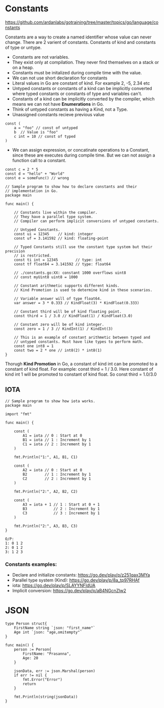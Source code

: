 # Constants
https://github.com/ardanlabs/gotraining/tree/master/topics/go/language/constants

Constants are a way to create a named identifier whose value can never change. 
There are 2 varient of constants. Constants of kind and constants of type or untype.

- Constants are not variables.
- They exist only at compilation. They never find themselves on a stack or on a heap.
- Constants must be initalized during compile time with the value.
- We can not use short declaration for constants
- Literal values in Go are constant of kind. For example 2, -5, 2.34 etc
- Untyped constants or constants of a kind can be implicitly converted where typed constants or constants of type and variables can't.
- Constants of a kind can be implicitly converted by the compiler, which means we can not have **Enumerations** in Go.
- Think of untyped constants as having a Kind, not a Type.
- Unassigned constants recieve previous value
```
const (
	a = "foo" // const of untyped
	b  // Value is "foo"
	c int = 10 // const of typed
)
```
- We can assign expression, or concatinate operations to a Constant, since these are executes during compile time. But we can not assign a function call to a constant.
```
const c = 2 * 5
const d = "hello" + "World"
const e = someFunc() // wrong
```

```
// Sample program to show how to declare constants and their
// implementation in Go.
package main

func main() {

	// Constants live within the compiler.
	// They have a parallel type system.
	// Compiler can perform implicit conversions of untyped constants.

	// Untyped Constants.
	const ui = 12345    // kind: integer
	const uf = 3.141592 // kind: floating-point

	// Typed Constants still use the constant type system but their precision
	// is restricted.
	const ti int = 12345        // type: int
	const tf float64 = 3.141592 // type: float64

	// ./constants.go:XX: constant 1000 overflows uint8
	// const myUint8 uint8 = 1000

	// Constant arithmetic supports different kinds.
	// Kind Promotion is used to determine kind in these scenarios.

	// Variable answer will of type float64.
	var answer = 3 * 0.333 // KindFloat(3) * KindFloat(0.333)

	// Constant third will be of kind floating point.
	const third = 1 / 3.0 // KindFloat(1) / KindFloat(3.0)

	// Constant zero will be of kind integer.
	const zero = 1 / 3 // KindInt(1) / KindInt(3)

	// This is an example of constant arithmetic between typed and
	// untyped constants. Must have like types to perform math.
	const one int8 = 1
	const two = 2 * one // int8(2) * int8(1)
}
```

Thorugh **Kind Promotion** in Go, a constant of kind int can be promoted to a constant of kind float. For example: const third = 1 / 3.0. Here constant of kind int 1 will be promoted to constant of kind float. So const third = 1.0/3.0

## IOTA
```
// Sample program to show how iota works.
package main

import "fmt"

func main() {

	const (
		A1 = iota // 0 : Start at 0
		B1 = iota // 1 : Increment by 1
		C1 = iota // 2 : Increment by 1
	)

	fmt.Println("1:", A1, B1, C1)

    const (
		A2 = iota // 0 : Start at 0
		B2        // 1 : Increment by 1
		C2        // 2 : Increment by 1
	)

	fmt.Println("2:", A2, B2, C2)

	const (
		A3 = iota + 1 // 1 : Start at 0 + 1
		B3            // 2 : Increment by 1
		C3            // 3 : Increment by 1
	)

	fmt.Println("2:", A3, B3, C3)
}

O/P:
1: 0 1 2
2: 0 1 2
3: 1 2 3
```

### Constants examples:

- Declare and initialize constants: https://go.dev/play/p/z251qax3MYa
- Parallel type system (Kind): https://go.dev/play/p/8a_tp97RHAf
- iota: https://go.dev/play/p/SLAYYNFIdUA
- Implicit conversion: https://go.dev/play/p/aB4NGcnZlw2

# JSON

```
type Person struct{
	FirstName string `json: "first_name"`
	Age int `json: "age,omitempty"`
}

func main() {
	person := Person{
		FirstName: "Prasanna",
		Age: 20
	}

	jsonData, err := json.Marshal(person)
	if err != nil {
		fmt.Error("Error")
		return
	}

	fmt.Println(string(jsonData))
}
```

